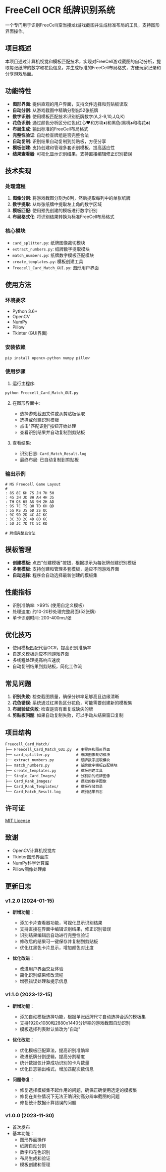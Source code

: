 # FreeCell OCR 纸牌识别系统

一个专门用于识别FreeCell(空当接龙)游戏截图并生成标准布局的工具，支持图形界面操作。

## 项目概述

本项目通过计算机视觉和模板匹配技术，实现对FreeCell游戏截图的自动分析，提取每张纸牌的数字和花色信息，并生成标准的FreeCell布局格式，方便玩家记录和分享游戏局面。

## 功能特性

- **图形界面**: 提供直观的用户界面，支持文件选择和剪贴板读取
- **自动分割**: 从游戏截图中精确分割出52张纸牌
- **数字识别**: 使用模板匹配技术识别纸牌数字(A,2-9,10,J,Q,K)
- **花色识别**: 通过颜色分析区分红色(红心♥和方块♦)和黑色(黑桃♠和梅花♣)
- **布局生成**: 输出标准的FreeCell布局格式
- **完整性验证**: 自动检查牌组是否完整合法
- **自动复制**: 识别结果自动复制到剪贴板，方便分享
- **模板创建**: 支持创建和管理多套识别模板，提高适应性
- **结果查看器**: 可视化显示识别结果，支持直接编辑修正识别错误

## 技术实现

### 处理流程

1. **图像分割**: 将游戏截图分割为8列，然后提取每列中的单张纸牌
2. **数字提取**: 从每张纸牌中提取左上角的数字区域
3. **模板匹配**: 使用预先创建的模板进行数字识别
4. **布局格式化**: 将识别结果转换为标准FreeCell布局格式

### 核心模块

- `card_splitter.py`: 纸牌图像裁切模块
- `extract_numbers.py`: 纸牌数字提取模块
- `match_numbers.py`: 纸牌数字模板匹配模块
- `create_templates.py`: 模板创建工具
- `Freecell_Card_Match_GUI.py`: 图形用户界面

## 使用方法

### 环境要求

- Python 3.6+
- OpenCV
- NumPy
- Pillow
- Tkinter (GUI界面)

### 安装依赖

```bash
pip install opencv-python numpy pillow
```

### 使用步骤

1. 运行主程序:

```bash
python Freecell_Card_Match_GUI.py
```

2. 在图形界面中:
   - 选择游戏截图文件或从剪贴板读取
   - 选择或创建识别模板
   - 点击"匹配识别"按钮开始处理
   - 查看识别结果并自动复制到剪贴板

3. 查看结果:
   - 识别日志: `Card_Match_Result.log`
   - 最终布局: 已自动复制到剪贴板

### 输出示例

```
# MS Freecell Game Layout
#
: 8S 8C KH 7S JH 7H 5H
: 4S 3H JD 8H AH 4H 3S
: TH QS 6S AS 9H 2H AD
: 9S 7C TS QH TD 6H QD
: 5S KS JS 6D 2S QC
: 9C 9D 2D 4C AC KC
: 3C 3D 2C 4D 8D 6C
: 5D JC 7D TC 5C KD

# 牌组完整且合法
```

## 模板管理

- **创建模板**: 点击"创建模板"按钮，根据提示为每张牌创建识别模板
- **多套模板**: 支持创建和管理多套模板，适应不同游戏界面
- **自动选择**: 程序会自动选择最新创建的模板集

## 性能指标

- 识别准确率: >99% (使用自定义模板)
- 处理速度: 约10-20秒处理完整局面(52张牌)
- 单卡识别时间: 200-400ms/张

## 优化技巧

- 使用模板匹配代替OCR，提高识别准确率
- 自定义模板适应不同游戏界面
- 多线程处理提高响应速度
- 自动复制结果到剪贴板，简化工作流

## 常见问题

1. **识别失败**: 检查截图质量，确保分辨率足够高且边缘清晰
2. **花色错误**: 系统通过红黑色区分花色，可能需要创建新的模板集
3. **布局验证失败**: 检查是否有重复或缺失的牌
4. **剪贴板问题**: 如果自动复制失败，可以手动从结果窗口复制

## 项目结构

```
Freecell_Card_Match/
├── Freecell_Card_Match_GUI.py  # 主程序和图形界面
├── card_splitter.py            # 纸牌图像裁切模块
├── extract_numbers.py          # 纸牌数字提取模块
├── match_numbers.py            # 纸牌数字模板匹配模块
├── create_templates.py         # 模板创建工具
├── Single_Card_Images/         # 分割后的纸牌图像
├── Card_Rank_Images/           # 提取的数字图像
├── Card_Rank_Templates/        # 模板存储目录
└── Card_Match_Result.log       # 识别结果日志
```

## 许可证

[MIT License](https://opensource.org/licenses/MIT)

## 致谢

- OpenCV计算机视觉库
- Tkinter图形界面库
- NumPy科学计算库
- Pillow图像处理库

## 更新日志

### v1.2.0 (2024-01-15)
- **新增功能**：
  - 添加卡片查看器功能，可视化显示识别结果
  - 支持直接在界面中编辑识别结果，修正识别错误
  - 识别结果编辑后自动进行完整性验证
  - 修改后的结果可一键保存并复制到剪贴板
  - 优化红黑色卡片显示，增加颜色对比度

- **优化改进**：
  - 改进用户界面交互体验
  - 简化识别结果修改流程
  - 增强错误处理和提示信息

### v1.1.0 (2023-12-15)
- **新增功能**：
  - 添加自动模板选择功能，根据单张纸牌尺寸自动选择合适的模板集
  - 支持1920x1080和2880x1440分辨率的游戏截图自动识别
  - 模板选择列表默认值改为"自动"

- **优化改进**：
  - 优化模板匹配算法，提高识别准确率
  - 改进纸牌分割逻辑，提高分割精度
  - 统计数据仅计算成功识别的卡片数量
  - 优化日志输出格式，增加匹配次数信息

- **问题修复**：
  - 修复选择模板集不起作用的问题，确保正确使用选定的模板集
  - 修复在某些情况下无法正确识别高分辨率截图的问题
  - 修复统计数据计算错误的问题

### v1.0.0 (2023-11-30)
- 首次发布
- 基本功能：
  - 图形界面操作
  - 纸牌自动分割
  - 数字和花色识别
  - 布局生成和验证
  - 模板创建和管理

